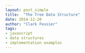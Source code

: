 ```yaml
---
layout: post_simple
title:  "The Tree Data Structure"
date: 2014-12-20
author: "Clark Feusier"
tags:
- javascript
- data structures
- implementation examples
---
```


<script src="https://gist.github.com/Cfeusier/e31b3050db3d4642a700.js"></script>